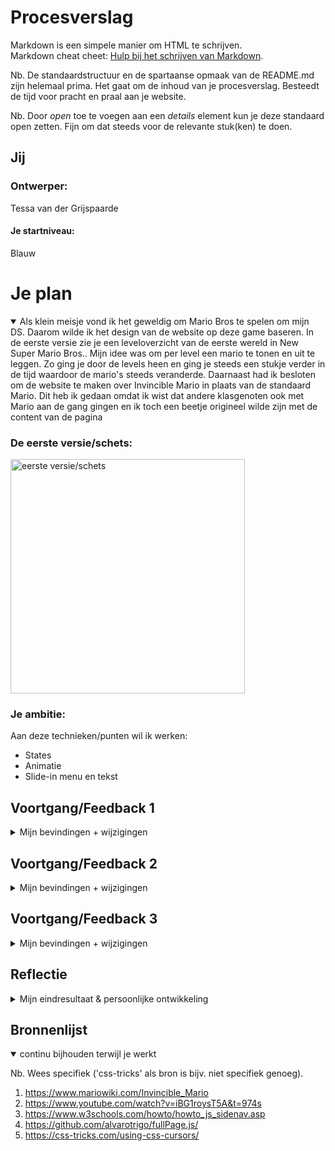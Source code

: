 # Procesverslag
Markdown is een simpele manier om HTML te schrijven.  
Markdown cheat cheet: [Hulp bij het schrijven van Markdown](https://github.com/adam-p/markdown-here/wiki/Markdown-Cheatsheet).

Nb. De standaardstructuur en de spartaanse opmaak van de README.md zijn helemaal prima. Het gaat om de inhoud van je procesverslag. Besteedt de tijd voor pracht en praal aan je website.

Nb. Door *open* toe te voegen aan een *details* element kun je deze standaard open zetten. Fijn om dat steeds voor de relevante stuk(ken) te doen.





## Jij

### Ontwerper:
Tessa van der Grijspaarde

#### Je startniveau:
Blauw





# Je plan

<details open>
  <summary>Als klein meisje vond ik het geweldig om Mario Bros te spelen om mijn DS. Daarom wilde ik het design van de website op deze game baseren. In de eerste versie zie je een leveloverzicht van de eerste wereld in New Super Mario Bros.. Mijn idee was om per level een mario te tonen en uit te leggen. Zo ging je door de levels heen en ging je steeds een stukje verder in de tijd waardoor de mario's steeds veranderde. Daarnaast had ik besloten om de website te maken over Invincible Mario in plaats van de standaard Mario. Dit heb ik gedaan omdat ik wist dat andere klasgenoten ook met Mario aan de gang gingen en ik toch een beetje origineel wilde zijn met de content van de pagina </summary>

  ### De eerste versie/schets:
  <img src="https://tessavdg.github.io/VIDii/readme-images/eersteversie-mario" width="375px" alt="eerste versie/schets">


  ### Je ambitie: 
  Aan deze technieken/punten wil ik werken:
  - States
  - Animatie
  - Slide-in menu en tekst
 
</details>




## Voortgang/Feedback 1

<details>
  <summary>Mijn bevindingen + wijzigingen</summary>

  ### Bevinding 1:
  Ik kreeg feedback van Job. Hij vertelde mij dat deze manier van levels tonen niet heel origineel is, omdat ik letterlijk een foto van de game heb. Mocht ik zelf iets illustreren zou dit al beter zijn en kan je er een eigen draai aan geven.

  #### oplossing:
  Hiermee ben ik aan de slag gegaan. Ik ben gaan schetsen en heb een pad gemaakt. De gebruiker volgt het pad en krijgt daarmee mee informatie. Het pad loopt door de gehele website en neemt de gebruiker dus echt mee. Om het pad heen komen vervolgens tekst en afbeelding van de Invincible Mario. Dit pad is verwerkt in de website.


  ### Bevinding 2:
  Job gaf aan dat er nog erg veel tekst te vinden is op de website.

  #### oplossing:
  Op dit moment was alleen de tekst op de homepagina aanwezig. Deze tekst heb ik voor 2/3 ingekort waardoor alleen de essentiële info op de website staat. Dit heb ik vervolgens ook doorgevoerd in de rest van de teksten.

  <img src="https://tessavdg.github.io/VIDii/readme-images/tekst_versie1" width="375px" alt="tekstv1">
  <img src="https://tessavdg.github.io/VIDii/readme-images/uiteindelijke_tekst" width="375px" alt="tekstfinal">


  ### Bevinding 3:
  "Ik zou sws rainbow kingdom erin doen, want invicible mario heeft alle kleuren van de regenboog," zei Job.

  #### oplossing:
  Deze suggestie heb ik niet doorgevoerd in de website. Dit omdat ik het wilde baseren op de werelden in New Super Mario Bros.. Hier komt Rainbow Kingdom niet in voor. De Rainbow heb ik wel nog verwerkt in de homepagina.

  <img src="https://tessavdg.github.io/VIDii/readme-images/uiteindelijke_tekst" width="375px" alt="tekstfinal">

</details>




## Voortgang/Feedback 2

<details>
  <summary>Mijn bevindingen + wijzigingen</summary>
  
  ### Bevinding 1:
  Er zijn nog geen hover states aangebracht in de interface.

  #### oplossing:
  Van dit punt was ik mij bewust. Na deze feeedback heb ik hover states aangemaakt over afbeeldingen en de pijlen in de navigatie. Alle afbeeldingen vergroten met .1 of .2 afhankelijk van de grootte.

  <img src="https://tessavdg.github.io/VIDii/readme-images/hover-states.png" width="375px" alt="hoverstates">

  ### Bevinding 2:
  Er zijn 2 javascript bestanden.

  #### oplossing:
  Er zijn inderdaad 2 scripts geladen in de website. Dit komt door gebruik van de Fullpage plug-in die ik heb gebruikt. Het is dus niet mogelijk om dit te veranderen.



  ### Bevinding 3:
  Geen comments in CSS.

  #### oplossing:
  Na deze feedback heb ik alle elementen onderverdeeld per wereld en dus per pagina. Deze staan duidelijk aangegeven in de CSS door meer regels te gebruiken.

  <img src="https://tessavdg.github.io/VIDii/readme-images/comments.png" width="375px" alt="comments">

</details>



## Voortgang/Feedback 3

<details>
  <summary>Mijn bevindingen + wijzigingen</summary>
  
  ### Bevinding 1:
  Het pad moet nog werkend gemaakt worden.

  #### oplossing:
  Het pad wat ik door de interface wilde laten lopen was niet heel makkelijk om te maken. Dit mede door de plug-in die ik gebruikt had. Na wat gestuntel met de illustratie en deze meerdere keren net anders getekend te hebben, heb ik een manier gevonden om deze goed te laten tonen op de website.

  <img src="https://tessavdg.github.io/VIDii/readme-images/pad.png" width="375px" alt="pad">
  <img src="https://tessavdg.github.io/VIDii/readme-images/pad-code.png" width="375px" alt="pad-code">


  ### Bevinding 2:
  Hamburger menu icoon is wit en daardoor soms slecht te zien.

  #### oplossing:
  Door de gradient in de achtergrond is het menu icoon soms lastig te zien. Daarom heb ik deze zwart gemaakt. Nu is hij op elke pagina goed zichtbaar.



  ### Bevinding 3:
  Moersleutel als muis verbind Yentl niet meteen aan Mario.

  #### oplossing:
  Mario is loodgieter van beroep. Daarom is een moersleutel rredelijk logisch. Maar ik snap Yentls punt heel goed. Als je wat minder kennis hebt van mario is de moersleutel niet meteen te begrijpen. Daarom heb ik de cursor verandert naar het Mario embleem. Deze begrijpt iedereen.

  <img src="https://tessavdg.github.io/VIDii/readme-images/wrench.png" width="375px" alt="wrench">
  <img src="https://tessavdg.github.io/VIDii/readme-images/mario_emblem.png" width="375px" alt="mario embleem">

</details>




## Reflectie

<details>
  <summary>Mijn eindresultaat & persoonlijke ontwikkeling</summary>

  ### Je uitkomst - karakteristiek screenshot(s):
  <img src="https://tessavdg.github.io/VIDii/readme-images/uiteindelijke_tekst.png" width="375px" alt="final product">


  ### Dit ging goed/Heb ik geleerd: 
  Ik heb geleerd hoe ik animaties moet maken in CSS. Daarnaast heb ik geleerd hoe ik met een plug-in fullpage scrollen kan maken. Verder weet ik nu hoe ik elementen klikbaar kan maken in Javascript. Ook weet ik nu hoe ik items kan laten insliden zodra dit element actief wordt. Ten slotte weet ik nu hoe ik hover states kan gebruiken in code.

  <img src="https://tessavdg.github.io/VIDii/readme-images/yoshi_animatie.png" width="375px" alt="animatie yoshi">
  <img src="https://tessavdg.github.io/VIDii/readme-images/fullpage-navigatie.png" width="375px" alt="navigatie">
  <img src="https://tessavdg.github.io/VIDii/readme-images/klikbaar_js.png" width="375px" alt="klikbare pijlen">
  <img src="https://tessavdg.github.io/VIDii/readme-images/hover-mario.png" width="375px" alt="hoveren over mario">
  


  ### Dit was lastig/Is niet gelukt:
  Het pad werkend laten maken vond ik lastig maar is wel gelukt. De Calc functie kende ik nog niet maar is zeer handig in gebruik. Verder had ik nog meer Easter Eggs en animaties willen toevoegen maar dit lukte niet wegens de beschikbare tijd die nog over was.

  <img src="https://tessavdg.github.io/VIDii/readme-images/pad-code.png" width="375px" alt="pad-code">
</details>





## Bronnenlijst

<details open>
<summary>continu bijhouden terwijl je werkt</summary>

Nb. Wees specifiek ('css-tricks' als bron is bijv. niet specifiek genoeg).

1. https://www.mariowiki.com/Invincible_Mario
2. https://www.youtube.com/watch?v=iBG1roysT5A&t=974s
3. https://www.w3schools.com/howto/howto_js_sidenav.asp
4. https://github.com/alvarotrigo/fullPage.js/
5. https://css-tricks.com/using-css-cursors/


</details>
